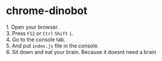 # chrome-dinobot
1\. Open your browser.  
3\. Press ``F12`` or ``Ctrl`` ``Shift`` ``i``.  
4\. Go to the console tab.  
5\. And put ``index.js`` file  in the console.  
6\. Sit down and eat your brain. Because it doesnt need a brain
